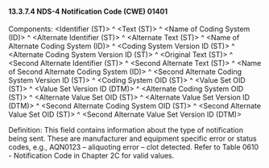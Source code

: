 #### 13.3.7.4 NDS-4 Notification Code (CWE) 01401

Components: &lt;Identifier (ST)> ^ &lt;Text (ST)> ^ &lt;Name of Coding System (ID)> ^ &lt;Alternate Identifier (ST)> ^ &lt;Alternate Text (ST)> ^ &lt;Name of Alternate Coding System (ID)> ^ &lt;Coding System Version ID (ST)> ^ &lt;Alternate Coding System Version ID (ST)> ^ &lt;Original Text (ST)> ^ &lt;Second Alternate Identifier (ST)> ^ &lt;Second Alternate Text (ST)> ^ &lt;Name of Second Alternate Coding System (ID)> ^ &lt;Second Alternate Coding System Version ID (ST)> ^ &lt;Coding System OID (ST)> ^ &lt;Value Set OID (ST)> ^ &lt;Value Set Version ID (DTM)> ^ &lt;Alternate Coding System OID (ST)> ^ &lt;Alternate Value Set OID (ST)> ^ &lt;Alternate Value Set Version ID (DTM)> ^ &lt;Second Alternate Coding System OID (ST)> ^ &lt;Second Alternate Value Set OID (ST)> ^ &lt;Second Alternate Value Set Version ID (DTM)>

Definition: This field contains information about the type of notification being sent. These are manufacturer and equipment specific error or status codes, e.g., AQN0123 – aliquoting error – clot detected. Refer to Table 0610 - Notification Code in Chapter 2C for valid values.
